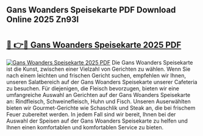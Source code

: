 ## Gans Woanders Speisekarte PDF Download Online 2025 Zn93l

# <h2><a href="http://gcau8kn.nevu.top/?p=Gans+Woanders+Speisekarte">🔗 👉🔴 Gans Woanders Speisekarte 2025 PDF</a></h2>

[![Gans Woanders Speisekarte 2025 PDF](https://i.imgur.com/dBaPXMq.png)](http://gcau8kn.nevu.top/?p=Gans+Woanders+Speisekarte)
Die Gans Woanders Speisekarte ist die Kunst, zwischen einer Vielzahl von Gerichten zu wählen. Wenn Sie nach einem leichten und frischen Gericht suchen, empfehlen wir Ihnen, unseren Salatbereich auf der Gans Woanders Speisekarte unserer Cafeteria zu besuchen. Für diejenigen, die Fleisch bevorzugen, bieten wir eine umfangreiche Auswahl an Gerichten auf der Gans Woanders Speisekarte an: Rindfleisch, Schweinefleisch, Huhn und Fisch. Unseren Auserwählten bieten wir Gourmet-Gerichte wie Schaschlik und Steak an, die bei frischem Feuer zubereitet werden. In jedem Fall sind wir bereit, Ihnen bei der Auswahl der Speisen auf der Gans Woanders Speisekarte zu helfen und Ihnen einen komfortablen und komfortablen Service zu bieten.
